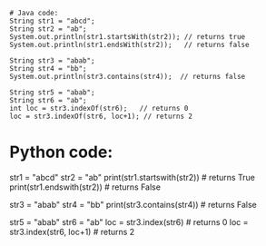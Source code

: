 ```
# Java code:
String str1 = "abcd";
String str2 = "ab";
System.out.println(str1.startsWith(str2)); // returns true
System.out.println(str1.endsWith(str2));   // returns false

String str3 = "abab";
String str4 = "bb";
System.out.println(str3.contains(str4));  // returns false

String str5 = "abab";
String str6 = "ab";
int loc = str3.indexOf(str6);   // returns 0
loc = str3.indexOf(str6, loc+1); // returns 2
```
# Python code:
str1 = "abcd"
str2 = "ab"
print(str1.startswith(str2)) # returns True
print(str1.endswith(str2))   # returns False

str3 = "abab"
str4 = "bb"
print(str3.contains(str4))  # returns False

str5 = "abab"
str6 = "ab"
loc = str3.index(str6)   # returns 0
loc = str3.index(str6, loc+1) # returns 2
```
